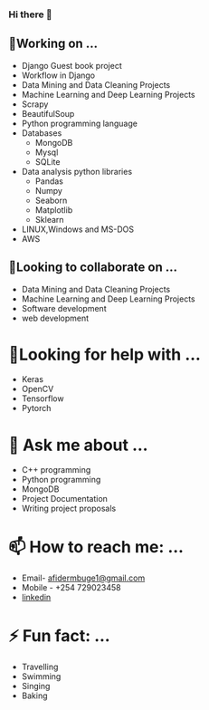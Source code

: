 ### Hi there 👋

<!--
**Lucy815-bit/Lucy815-bit** is a ✨ _special_ ✨ repository because its `README.md` (this file) appears on your GitHub profile.

Here are some ideas to get you started:

- 🔭 currently working on ...
- 🌱 currently learning ...
- 👯 looking to collaborate on ...
- 🤔 looking for help with ...
- 💬 Ask me about ...
- 📫 How to reach me: ...
- 😄 Pronouns: ...
- ⚡ Fun fact: ...
-->
## 🔭Working on ...
* Django Guest book project
* Workflow in Django
* Data Mining and Data Cleaning Projects
* Machine Learning and Deep Learning Projects
* Scrapy 
* BeautifulSoup
* Python programming language
* Databases
  * MongoDB
  * Mysql
  * SQLite
* Data analysis python libraries
  * Pandas
  * Numpy
  * Seaborn
  * Matplotlib
  * Sklearn
* LINUX,Windows and MS-DOS
* AWS
 
 ## 👯Looking to collaborate on ...
 * Data Mining and Data Cleaning Projects
 * Machine Learning and Deep Learning Projects
 * Software development
 * web development
 
 # 🤔Looking for help with ...
 * Keras
 * OpenCV
 * Tensorflow
 * Pytorch
 
 # 💬 Ask me about ...
 * C++ programming
 * Python programming
 * MongoDB
 * Project Documentation
 * Writing project proposals
 
 # 📫 How to reach me: ...
 * Email- afidermbuge1@gmail.com
 * Mobile - +254 729023458
 * [linkedin](https://www.linkedin.com/in/lucy-achieng-wagoro-b833061b3/)
 
 # ⚡ Fun fact: ...
 * Travelling
 * Swimming
 * Singing
 * Baking
 
 
 
 
 


      
      
      
      
      
      
      
      
      
      
      
      
      
      
      
      
      
      
      
      








